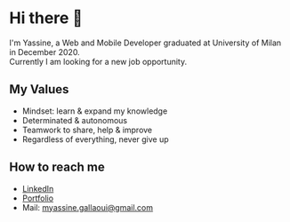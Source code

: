 # Hi there 👋

I'm Yassine, a Web and Mobile Developer graduated at University of Milan in December 2020.  
Currently I am looking for a new job opportunity.



## My Values

* Mindset: learn & expand my knowledge
* Determinated & autonomous
* Teamwork to share, help & improve
* Regardless of everything, never give up


## How to reach me


* [LinkedIn](https://www.linkedin.com/in/mohamed-yassine-gallaoui/)
* [Portfolio](https://www.yassinegallaoui.info)
* Mail: myassine.gallaoui@gmail.com
